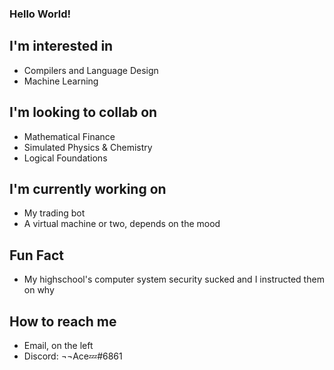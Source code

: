 ### Hello World!

## I'm interested in
* Compilers and Language Design
* Machine Learning

## I'm looking to collab on
* Mathematical Finance
* Simulated Physics & Chemistry
* Logical Foundations

## I'm currently working on
* My trading bot
* A virtual machine or two, depends on the mood

## Fun Fact
* My highschool's computer system security sucked and I instructed them on why

## How to reach me
* Email, on the left
* Discord: ¬¬Ace💤#6861
